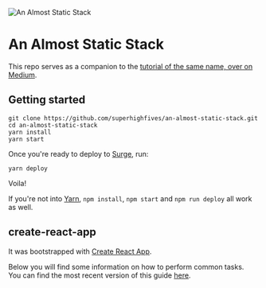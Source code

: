 ![An Almost Static Stack](https://i.imgur.com/NStGYap.jpg)

# An Almost Static Stack

This repo serves as a companion to the [tutorial of the same name, over on Medium](https://medium.com/superhighfives/).

## Getting started

``` shell
git clone https://github.com/superhighfives/an-almost-static-stack.git
cd an-almost-static-stack
yarn install
yarn start
```

Once you're ready to deploy to [Surge](https://surge.sh), run:

``` shell
yarn deploy
```

Voila!

If you're not into [Yarn](https://yarnpkg.com/), `npm install`, `npm start` and `npm run deploy` all work as well.

## create-react-app

It was bootstrapped with [Create React App](https://github.com/facebookincubator/create-react-app).

Below you will find some information on how to perform common tasks.<br>
You can find the most recent version of this guide [here](https://github.com/facebookincubator/create-react-app/blob/master/packages/react-scripts/template/README.md).
